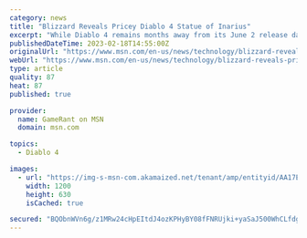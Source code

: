 ```yaml
---
category: news
title: "Blizzard Reveals Pricey Diablo 4 Statue of Inarius"
excerpt: "While Diablo 4 remains months away from its June 2 release date, Blizzard is already capitalizing on anticipation for the game with high-quality merchandise. Inarius isn't the first Diablo 4 statue to be announced by Blizzard, but it's certainly the ..."
publishedDateTime: 2023-02-18T14:55:00Z
originalUrl: "https://www.msn.com/en-us/news/technology/blizzard-reveals-pricey-diablo-4-statue-of-inarius/ar-AA17EAbo"
webUrl: "https://www.msn.com/en-us/news/technology/blizzard-reveals-pricey-diablo-4-statue-of-inarius/ar-AA17EAbo"
type: article
quality: 87
heat: 87
published: true

provider:
  name: GameRant on MSN
  domain: msn.com

topics:
  - Diablo 4

images:
  - url: "https://img-s-msn-com.akamaized.net/tenant/amp/entityid/AA17EUBf.img?h=630&w=1200&m=6&q=60&o=t&l=f&f=jpg"
    width: 1200
    height: 630
    isCached: true

secured: "BQObnWVn6g/z1MRw24cHpEItdJ4ozKPHyBY08fFNRUjki+yaSaJ500WhCLfdgsAY9b6TmHTK/hk5q73QDwWOvBf2vWSBfp0squHwF03ZwEM+WEOGL1P/scs1oJkJWQ4GkBuLq16m64dekJfItpl0VIbWk/45Vl80acFnqYBq13eXgQ01wUAYdec8IdvAAeghhq06OHz7QiFTzKG8dYbHbQEOqS67i3IhGMSBdQqchF+dKIHpNuiZVexTJz6qyNxFxoyGfj9uM0rlXvaBEm8O7Cow5h9zS+ie62BvZQ5Nc1U6fJCBBJp/300GwKnpWes0e8gSWxOx7USo1bxrTnBsy/78yGgdVNGnqNRBTngfLVY=;XBUAhyylMw1HJSW9piwAKA=="
---
```



